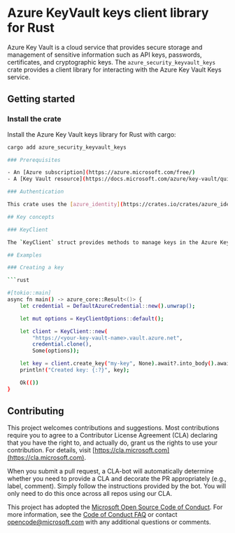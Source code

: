 # Azure KeyVault keys client library for Rust

Azure Key Vault is a cloud service that provides secure storage and management of sensitive information such as API keys, passwords, certificates, and cryptographic keys. The `azure_security_keyvault_keys` crate provides a client library for interacting with the Azure Key Vault Keys service.

## Getting started

### Install the crate

Install the Azure Key Vault keys library for Rust with cargo: 

```bash
cargo add azure_security_keyvault_keys

### Prerequisites

- An [Azure subscription](https://azure.microsoft.com/free/)
- A [Key Vault resource](https://docs.microsoft.com/azure/key-vault/quick-create-portal)

### Authentication

This crate uses the [azure_identity](https://crates.io/crates/azure_identity) crate for authentication. You can authenticate using a variety of methods, including environment variables, managed identity, and more.

## Key concepts

### KeyClient

The `KeyClient` struct provides methods to manage keys in the Azure Key Vault. You can create, retrieve, update, and delete keys, as well as perform cryptographic operations.

## Examples

### Creating a key

```rust

#[tokio::main]
async fn main() -> azure_core::Result<()> {
    let credential = DefaultAzureCredential::new().unwrap();

    let mut options = KeyClientOptions::default();

    let client = KeyClient::new(
        "https://<your-key-vault-name>.vault.azure.net",
        credential.clone(),
        Some(options));

    let key = client.create_key("my-key", None).await?.into_body().await?;
    println!("Created key: {:?}", key);

    Ok(())
}
```

## Contributing

This project welcomes contributions and suggestions. Most contributions require you to agree to a Contributor License Agreement (CLA) declaring that you have the right to, and actually do, grant us the rights to use your contribution. For details, visit [https://cla.microsoft.com](https://cla.microsoft.com).

When you submit a pull request, a CLA-bot will automatically determine whether you need to provide a CLA and decorate the PR appropriately (e.g., label, comment). Simply follow the instructions provided by the bot. You will only need to do this once across all repos using our CLA.

This project has adopted the [Microsoft Open Source Code of Conduct](https://opensource.microsoft.com/codeofconduct/). For more information, see the [Code of Conduct FAQ](https://opensource.microsoft.com/codeofconduct/faq/) or contact [opencode@microsoft.com](mailto:opencode@microsoft.com) with any additional questions or comments.
